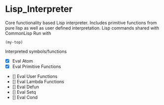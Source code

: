 # Lisp_Interpreter
Core functionality based Lisp interpreter. Includes primitive functions from pure lisp as well as user defined interpretation. Lisp commands shared with CommonLisp Run with 
``` 
(my-top) 
```
Interpreted symbols/functions
- [X] Eval Atom
- [X] Eval Primitive Functions
- [] Eval User Functions
- [] Eval Lambda Functions
- [] Eval Defun
- [] Eval Setq
- [] Eval Cond
